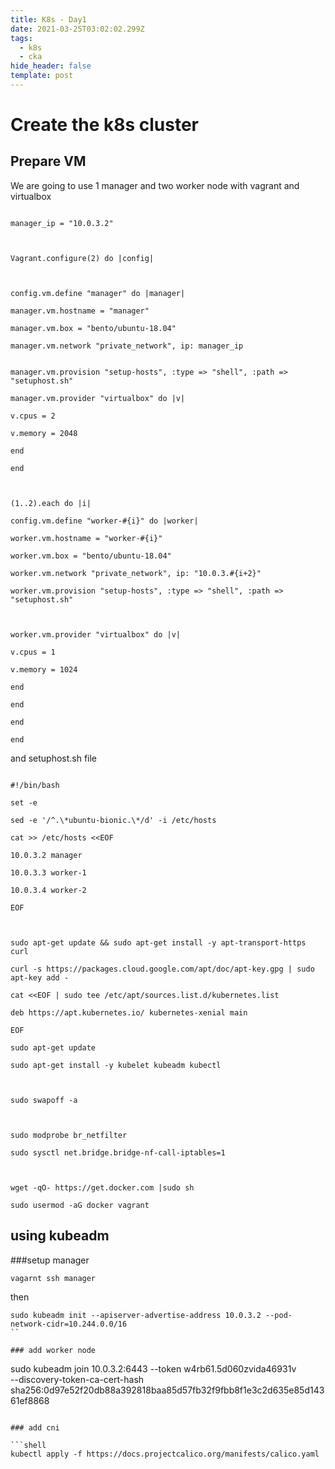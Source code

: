 ```yaml
---
title: K8s - Day1
date: 2021-03-25T03:02:02.299Z
tags:
  - k8s
  - cka
hide_header: false
template: post
---
```

# Create the k8s cluster



## Prepare VM

We are going to use 1 manager and two worker node with vagrant and virtualbox

```vagrantfile

manager_ip = "10.0.3.2"



Vagrant.configure(2) do |config|



config.vm.define "manager" do |manager|

manager.vm.hostname = "manager"

manager.vm.box = "bento/ubuntu-18.04"

manager.vm.network "private_network", ip: manager_ip


manager.vm.provision "setup-hosts", :type => "shell", :path => "setuphost.sh"

manager.vm.provider "virtualbox" do |v|

v.cpus = 2

v.memory = 2048

end

end



(1..2).each do |i|

config.vm.define "worker-#{i}" do |worker|

worker.vm.hostname = "worker-#{i}"

worker.vm.box = "bento/ubuntu-18.04"

worker.vm.network "private_network", ip: "10.0.3.#{i+2}"

worker.vm.provision "setup-hosts", :type => "shell", :path => "setuphost.sh"



worker.vm.provider "virtualbox" do |v|

v.cpus = 1

v.memory = 1024

end

end

end

end

```

and setuphost.sh file

```

#!/bin/bash

set -e

sed -e '/^.\*ubuntu-bionic.\*/d' -i /etc/hosts

cat >> /etc/hosts <<EOF

10.0.3.2 manager

10.0.3.3 worker-1

10.0.3.4 worker-2

EOF



sudo apt-get update && sudo apt-get install -y apt-transport-https curl

curl -s https://packages.cloud.google.com/apt/doc/apt-key.gpg | sudo apt-key add -

cat <<EOF | sudo tee /etc/apt/sources.list.d/kubernetes.list

deb https://apt.kubernetes.io/ kubernetes-xenial main

EOF

sudo apt-get update

sudo apt-get install -y kubelet kubeadm kubectl



sudo swapoff -a



sudo modprobe br_netfilter

sudo sysctl net.bridge.bridge-nf-call-iptables=1



wget -qO- https://get.docker.com |sudo sh

sudo usermod -aG docker vagrant
```



## using kubeadm

###setup manager

```
vagarnt ssh manager
```

then
```
sudo kubeadm init --apiserver-advertise-address 10.0.3.2 --pod-network-cidr=10.244.0.0/16
``

### add worker node

```
sudo kubeadm join 10.0.3.2:6443 --token w4rb61.5d060zvida46931v \
    --discovery-token-ca-cert-hash sha256:0d97e52f20db88a392818baa85d57fb32f9fbb8f1e3c2d635e85d14361ef8868
```

### add cni

```shell
kubectl apply -f https://docs.projectcalico.org/manifests/calico.yaml
```

